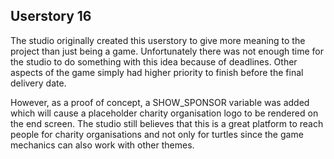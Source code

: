 ## Userstory 16

The studio originally created this userstory to give more meaning to the project than just being a game.
Unfortunately there was not enough time for the studio to do something with this idea because of deadlines.
Other aspects of the game simply had higher priority to finish before the final delivery date.

However, as a proof of concept, a SHOW_SPONSOR variable was added which will cause a placeholder
charity organisation logo to be rendered on the end screen. The studio still believes that
this is a great platform to reach people for charity organisations and not only for turtles
since the game mechanics can also work with other themes.
